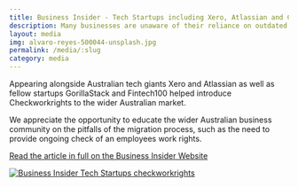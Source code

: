 ```yaml
---
title: Business Insider - Tech Startups including Xero, Atlassian and Checkworkrights
description: Many businesses are unaware of their reliance on outdated or misinformed practices that could result in large fines and reputational damage. 
layout: media
img: alvaro-reyes-500044-unsplash.jpg
permalink: /media/:slug
category: media
---
```


Appearing alongside Australian tech giants Xero and Atlassian as well as fellow startups GorillaStack and Fintech100 helped introduce Checkworkrights to the wider Australian market. 

We appreciate the opportunity to educate the wider Australian business community on the pitfalls of the migration process, such as the need to provide ongoing check of an employees work rights.

[Read the article in full on the Business Insider Website](https://www.businessinsider.com.au/5-things-you-need-to-know-in-australian-tech-today-v12-2017-11)

[![Business Insider Tech Startups checkworkrights](https://res.cloudinary.com/tssimmi/image/fetch/https://www.checkworkrights.com.au/assets/img/images/2017-BI-Tech.png)](https://www.businessinsider.com.au/5-things-you-need-to-know-in-australian-tech-today-v12-2017-11)